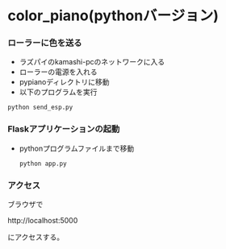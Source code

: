 # color_piano(pythonバージョン)

### ローラーに色を送る
- ラズパイのkamashi-pcのネットワークに入る
- ローラーの電源を入れる
- pypianoディレクトリに移動
- 以下のプログラムを実行
```
python send_esp.py
```

### Flaskアプリケーションの起動
- pythonプログラムファイルまで移動
  ```
  python app.py
  ```
### アクセス
ブラウザで

http://localhost:5000

にアクセスする。